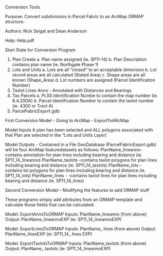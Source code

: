 Conversion Tools 

Purpose: Convert subdivisions in Parcel Fabric to an ArcMap ORMAP structure. 

Authors: Nick Seigal and Dean Anderson

Help: Help.pdf 

Start State for Conversion Program 

1. Plan Create 
a. Plan name assigned (ie. SP11-14) 
b. Plan Description contains plan name (ie. Northgate Phase 1) 
2. Lots and Units 
a. Lots are all "closed" to an acceptable dimension 
b. Lot record areas are all calculated (Stated Area) 
c. Shape areas are all known (Shape_Area)
d. Lot numbers are assigned (Parcel Identification Number) 
3. Taxlot Lines Anno - Annotated with Distances and Bearings 
4. Tax Parcels 
a. PLSS Identification Numbe to contain the map number (ie. 8.4.20DA)
b. Parcel Identification Number to contain the taxlot number (ie. 4300 or Tract A)
5. ParcelFabricExport.gdb 

First Conversion Model - Going to ArcMap  - ExportToARcMap 

Model Inputs 
A plan has been selected and ALL  polygons associated with that Plan are selected in the “Lots and Units Layer)

Model Outputs  - Contained in a File GeoDatabase (ParcelFabricExport.gdb)  will be four ArcMap featuredatasets as follows: 
PlanName_lineanno-contains annotation for plan lines including bearing and distance (ie. SP11_14_lineanno) 
PlanName_taxlots -contains taxlot polygons  for plan lines including bearing and distance (ie. SP11_14_taxlots)
PlanName_lots  -contains lot polygons for plan lines including bearing and distance (ie. SP11_14_lots)
PlanName_lines - -contains taxlot lines for plan lines including bearing and distance (ie. SP11_14_lines)

Second Conversion Model – Modifying the features to add ORMAP stuff 

These programs simply add attributes from an ORMAP template and calculate those fields that can be calculated. 

Model: ExportAnnoToORMAP 
Inputs: PlanName_lineanno (from above) 
Output: PlanName_lineannoEXP (ie: SP11_14_lineannoEXP) 

Model: ExportLinesToORMAP 
Inputs: PlanName_ lines (from above) 
Output: PlanName_linesEXP (ie: SP11_14_ lines EXP) 

Model: ExportTaxlotsToORMAP 
Inputs: PlanName_taxlots (from above) 
Output: PlanName_ taxlots (ie: SP11_14_lineannoEXP) 
